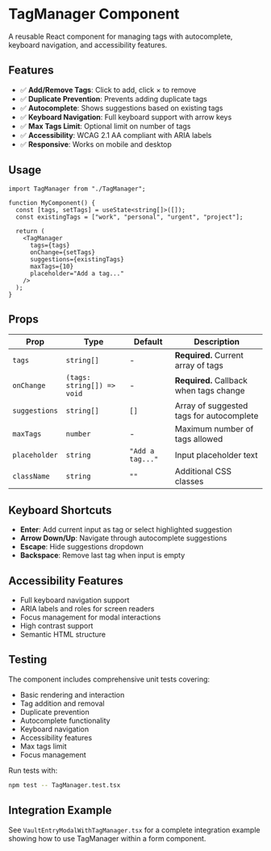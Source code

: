 # TagManager Component

A reusable React component for managing tags with autocomplete, keyboard navigation, and accessibility features.

## Features

- ✅ **Add/Remove Tags**: Click to add, click × to remove
- ✅ **Duplicate Prevention**: Prevents adding duplicate tags
- ✅ **Autocomplete**: Shows suggestions based on existing tags
- ✅ **Keyboard Navigation**: Full keyboard support with arrow keys
- ✅ **Max Tags Limit**: Optional limit on number of tags
- ✅ **Accessibility**: WCAG 2.1 AA compliant with ARIA labels
- ✅ **Responsive**: Works on mobile and desktop

## Usage

```tsx
import TagManager from "./TagManager";

function MyComponent() {
  const [tags, setTags] = useState<string[]>([]);
  const existingTags = ["work", "personal", "urgent", "project"];

  return (
    <TagManager
      tags={tags}
      onChange={setTags}
      suggestions={existingTags}
      maxTags={10}
      placeholder="Add a tag..."
    />
  );
}
```

## Props

| Prop          | Type                       | Default          | Description                              |
| ------------- | -------------------------- | ---------------- | ---------------------------------------- |
| `tags`        | `string[]`                 | -                | **Required.** Current array of tags      |
| `onChange`    | `(tags: string[]) => void` | -                | **Required.** Callback when tags change  |
| `suggestions` | `string[]`                 | `[]`             | Array of suggested tags for autocomplete |
| `maxTags`     | `number`                   | -                | Maximum number of tags allowed           |
| `placeholder` | `string`                   | `"Add a tag..."` | Input placeholder text                   |
| `className`   | `string`                   | `""`             | Additional CSS classes                   |

## Keyboard Shortcuts

- **Enter**: Add current input as tag or select highlighted suggestion
- **Arrow Down/Up**: Navigate through autocomplete suggestions
- **Escape**: Hide suggestions dropdown
- **Backspace**: Remove last tag when input is empty

## Accessibility Features

- Full keyboard navigation support
- ARIA labels and roles for screen readers
- Focus management for modal interactions
- High contrast support
- Semantic HTML structure

## Testing

The component includes comprehensive unit tests covering:

- Basic rendering and interaction
- Tag addition and removal
- Duplicate prevention
- Autocomplete functionality
- Keyboard navigation
- Accessibility features
- Max tags limit
- Focus management

Run tests with:

```bash
npm test -- TagManager.test.tsx
```

## Integration Example

See `VaultEntryModalWithTagManager.tsx` for a complete integration example showing how to use TagManager within a form component.

